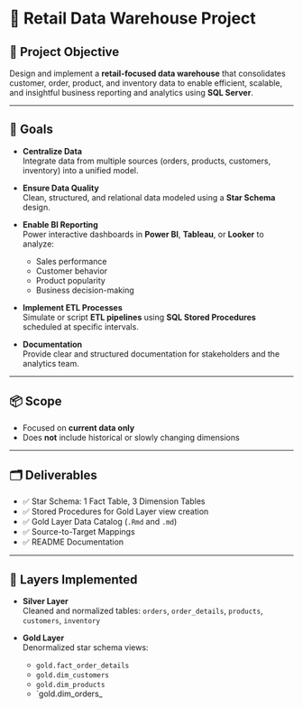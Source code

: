# 🏬 Retail Data Warehouse Project

## 📌 Project Objective

Design and implement a **retail-focused data warehouse** that consolidates customer, order, product, and inventory data to enable efficient, scalable, and insightful business reporting and analytics using **SQL Server**.

---

## 🎯 Goals

- **Centralize Data**  
  Integrate data from multiple sources (orders, products, customers, inventory) into a unified model.

- **Ensure Data Quality**  
  Clean, structured, and relational data modeled using a **Star Schema** design.

- **Enable BI Reporting**  
  Power interactive dashboards in **Power BI**, **Tableau**, or **Looker** to analyze:
  - Sales performance  
  - Customer behavior  
  - Product popularity  
  - Business decision-making

- **Implement ETL Processes**  
  Simulate or script **ETL pipelines** using **SQL Stored Procedures** scheduled at specific intervals.

- **Documentation**  
  Provide clear and structured documentation for stakeholders and the analytics team.

---

## 📦 Scope

- Focused on **current data only**
- Does **not** include historical or slowly changing dimensions

---

## 🗂️ Deliverables

- ✅ Star Schema: 1 Fact Table, 3 Dimension Tables
- ✅ Stored Procedures for Gold Layer view creation
- ✅ Gold Layer Data Catalog (`.Rmd` and `.md`)
- ✅ Source-to-Target Mappings
- ✅ README Documentation

---

## 📁 Layers Implemented

- **Silver Layer**  
  Cleaned and normalized tables: `orders`, `order_details`, `products`, `customers`, `inventory`

- **Gold Layer**  
  Denormalized star schema views:
  - `gold.fact_order_details`
  - `gold.dim_customers`
  - `gold.dim_products`
  - `gold.dim_orders_
